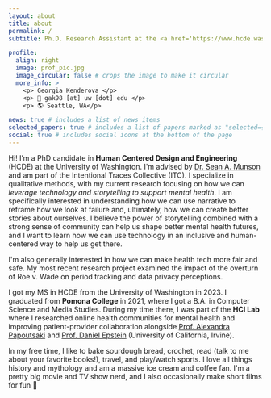 ```yaml
---
layout: about
title: about
permalink: /
subtitle: Ph.D. Research Assistant at the <a href='https://www.hcde.washington.edu/'>University of Washngton</a>

profile:
  align: right
  image: prof_pic.jpg
  image_circular: false # crops the image to make it circular
  more_info: >
    <p> Georgia Kenderova </p>
    <p> 📧 gak98 [at] uw [dot] edu </p>
    <p> 🌎 Seattle, WA</p>

news: true # includes a list of news items
selected_papers: true # includes a list of papers marked as "selected={true}"
social: true # includes social icons at the bottom of the page
---
```


Hi! I’m a PhD candidate in <b>Human Centered Design and Engineering</b> (HCDE) at the University of Washington. I'm advised by [Dr. Sean A. Munson](https://www.smunson.com/) and am part of the Intentional Traces Collective (ITC). I specialize in qualitative methods, with my current research focusing on how we can <i>leverage technology and storytelling to support mental health</i>. I am specifically interested in understanding how we can use narrative to reframe how we look at failure and, ultimately, how we can create better stories about ourselves. I believe the power of storytelling combined with a strong sense of community can help us shape better mental health futures, and I want to learn how we can use technology in an inclusive and human-centered way to help us get there.

I'm also generally interested in how we can make health tech more fair and safe. My most recent research project examined the impact of the overturn of Roe v. Wade on period tracking and data privacy perceptions.

I got my MS in HCDE from the University of Washington in 2023. I graduated from <b>Pomona College</b> in 2021, where I got a B.A. in Computer Science and Media Studies. During my time there, I was part of the <b>HCI Lab</b> where I researched online health communities for mental health and improving patient-provider collaboration alongside [Prof. Alexandra Papoutsaki](http://www.cs.pomona.edu/~apapoutsaki/) and [Prof. Daniel Epstein](https://depstein.net/) (University of California, Irvine).

In my free time, I like to bake sourdough bread, crochet, read (talk to me about your favorite books!), travel, and play/watch sports. I love all things history and mythology and am a massive ice cream and coffee fan. I'm a pretty big movie and TV show nerd, and I also occasionally make short films for fun 🎥 
